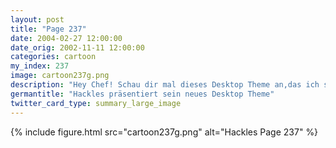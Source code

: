 ```yaml
---
layout: post
title: "Page 237"
date: 2004-02-27 12:00:00
date_orig: 2002-11-11 12:00:00
categories: cartoon
my_index: 237
image: cartoon237g.png
description: "Hey Chef! Schau dir mal dieses Desktop Theme an,das ich selber gemacht habe Whoa, das ist das häßlichste und klotzigste Theme, das ich je gesehen habe Nun, im Gegensatz zu euch Mac Leuten, ziehen wir Unix Geeks Inhalt Stil vor. Wir schätzen die Klarheit von Informationen mehr als aparte Desktop-Widgets Oder vielleicht seid ihr Unix Geeks auch nur schlecht in Kunst Das auch Hackles Boss Dog"
germantitle: "Hackles präsentiert sein neues Desktop Theme"
twitter_card_type: summary_large_image
---
```


{% include figure.html src="cartoon237g.png" alt="Hackles Page 237"  %}
